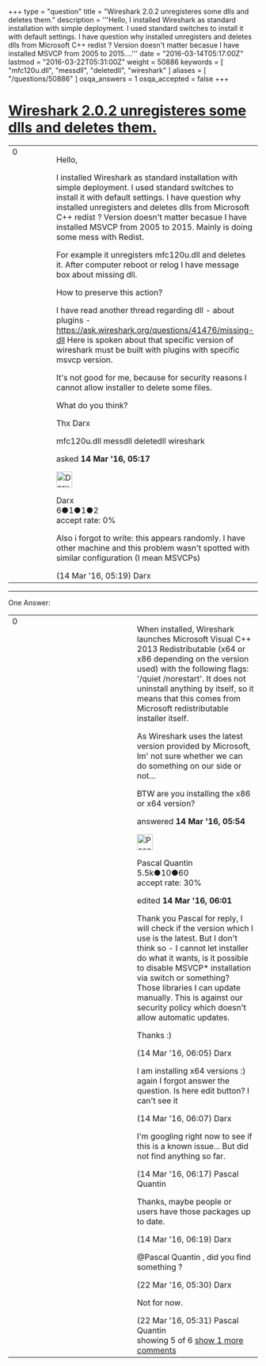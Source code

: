 +++
type = "question"
title = "Wireshark 2.0.2 unregisteres some dlls and deletes them."
description = '''Hello,  I installed Wireshark as standard installation with simple deployment. I used standard switches to install it with default settings. I have question why installed unregisters and deletes dlls from Microsoft C++ redist ? Version doesn&#x27;t matter becasue I have installed MSVCP from 2005 to 2015....'''
date = "2016-03-14T05:17:00Z"
lastmod = "2016-03-22T05:31:00Z"
weight = 50886
keywords = [ "mfc120u.dll", "messdll", "deletedll", "wireshark" ]
aliases = [ "/questions/50886" ]
osqa_answers = 1
osqa_accepted = false
+++

<div class="headNormal">

# [Wireshark 2.0.2 unregisteres some dlls and deletes them.](/questions/50886/wireshark-202-unregisteres-some-dlls-and-deletes-them)

</div>

<div id="main-body">

<div id="askform">

<table id="question-table" style="width:100%;"><colgroup><col style="width: 50%" /><col style="width: 50%" /></colgroup><tbody><tr class="odd"><td style="width: 30px; vertical-align: top"><div class="vote-buttons"><span id="post-50886-upvote" class="ajax-command post-vote up" rel="nofollow" title="I like this post (click again to cancel)"> </span><div id="post-50886-score" class="post-score" title="current number of votes">0</div><span id="post-50886-downvote" class="ajax-command post-vote down" rel="nofollow" title="I dont like this post (click again to cancel)"> </span> <span id="favorite-mark" class="ajax-command favorite-mark" rel="nofollow" title="mark/unmark this question as favorite (click again to cancel)"> </span><div id="favorite-count" class="favorite-count"></div></div></td><td><div id="item-right"><div class="question-body"><p>Hello,</p><p>I installed Wireshark as standard installation with simple deployment. I used standard switches to install it with default settings. I have question why installed unregisters and deletes dlls from Microsoft C++ redist ? Version doesn't matter becasue I have installed MSVCP from 2005 to 2015. Mainly is doing some mess with Redist.</p><p>For example it unregisters mfc120u.dll and deletes it. After computer reboot or relog I have message box about missing dll.</p><p>How to preserve this action?</p><p>I have read another thread regarding dll - about plugins - <a href="https://ask.wireshark.org/questions/41476/missing-dll">https://ask.wireshark.org/questions/41476/missing-dll</a> Here is spoken about that specific version of wireshark must be built with plugins with specific msvcp version.</p><p>It's not good for me, because for security reasons I cannot allow installer to delete some files.</p><p>What do you think?</p><p>Thx Darx</p></div><div id="question-tags" class="tags-container tags"><span class="post-tag tag-link-mfc120u.dll" rel="tag" title="see questions tagged &#39;mfc120u.dll&#39;">mfc120u.dll</span> <span class="post-tag tag-link-messdll" rel="tag" title="see questions tagged &#39;messdll&#39;">messdll</span> <span class="post-tag tag-link-deletedll" rel="tag" title="see questions tagged &#39;deletedll&#39;">deletedll</span> <span class="post-tag tag-link-wireshark" rel="tag" title="see questions tagged &#39;wireshark&#39;">wireshark</span></div><div id="question-controls" class="post-controls"></div><div class="post-update-info-container"><div class="post-update-info post-update-info-user"><p>asked <strong>14 Mar '16, 05:17</strong></p><img src="https://secure.gravatar.com/avatar/6e15f7fc21f289b5a899dadf30747659?s=32&amp;d=identicon&amp;r=g" class="gravatar" width="32" height="32" alt="Darx&#39;s gravatar image" /><p><span>Darx</span><br />
<span class="score" title="6 reputation points">6</span><span title="1 badges"><span class="badge1">●</span><span class="badgecount">1</span></span><span title="1 badges"><span class="silver">●</span><span class="badgecount">1</span></span><span title="2 badges"><span class="bronze">●</span><span class="badgecount">2</span></span><br />
<span class="accept_rate" title="Rate of the user&#39;s accepted answers">accept rate:</span> <span title="Darx has no accepted answers">0%</span></p></div></div><div id="comments-container-50886" class="comments-container"><span id="50888"></span><div id="comment-50888" class="comment"><div id="post-50888-score" class="comment-score"></div><div class="comment-text"><p>Also i forgot to write: this appears randomly. I have other machine and this problem wasn't spotted with similar configuration (I mean MSVCPs)</p></div><div id="comment-50888-info" class="comment-info"><span class="comment-age">(14 Mar '16, 05:19)</span> <span class="comment-user userinfo">Darx</span></div></div></div><div id="comment-tools-50886" class="comment-tools"></div><div class="clear"></div><div id="comment-50886-form-container" class="comment-form-container"></div><div class="clear"></div></div></td></tr></tbody></table>

------------------------------------------------------------------------

<div class="tabBar">

<span id="sort-top"></span>

<div class="headQuestions">

One Answer:

</div>

</div>

<span id="50889"></span>

<div id="answer-container-50889" class="answer">

<table style="width:100%;"><colgroup><col style="width: 50%" /><col style="width: 50%" /></colgroup><tbody><tr class="odd"><td style="width: 30px; vertical-align: top"><div class="vote-buttons"><span id="post-50889-upvote" class="ajax-command post-vote up" rel="nofollow" title="I like this post (click again to cancel)"> </span><div id="post-50889-score" class="post-score" title="current number of votes">0</div><span id="post-50889-downvote" class="ajax-command post-vote down" rel="nofollow" title="I dont like this post (click again to cancel)"> </span></div></td><td><div class="item-right"><div class="answer-body"><p>When installed, Wireshark launches Microsoft Visual C++ 2013 Redistributable (x64 or x86 depending on the version used) with the following flags: '/quiet /norestart'. It does not uninstall anything by itself, so it means that this comes from Microsoft redistributable installer itself.</p><p>As Wireshark uses the latest version provided by Microsoft, Im' not sure whether we can do something on our side or not...</p><p>BTW are you installing the x86 or x64 version?</p></div><div class="answer-controls post-controls"></div><div class="post-update-info-container"><div class="post-update-info post-update-info-user"><p>answered <strong>14 Mar '16, 05:54</strong></p><img src="https://secure.gravatar.com/avatar/713f24fd877861260b71ecd455018625?s=32&amp;d=identicon&amp;r=g" class="gravatar" width="32" height="32" alt="Pascal%20Quantin&#39;s gravatar image" /><p><span>Pascal Quantin</span><br />
<span class="score" title="5544 reputation points"><span>5.5k</span></span><span title="10 badges"><span class="silver">●</span><span class="badgecount">10</span></span><span title="60 badges"><span class="bronze">●</span><span class="badgecount">60</span></span><br />
<span class="accept_rate" title="Rate of the user&#39;s accepted answers">accept rate:</span> <span title="Pascal Quantin has 92 accepted answers">30%</span></p></div><div class="post-update-info post-update-info-edited"><p><span> edited <strong>14 Mar '16, 06:01</strong> </span></p></div></div><div id="comments-container-50889" class="comments-container"><span id="50890"></span><div id="comment-50890" class="comment"><div id="post-50890-score" class="comment-score"></div><div class="comment-text"><p>Thank you Pascal for reply, I will check if the version which I use is the latest. But I don't think so - I cannot let installer do what it wants, is it possible to disable MSVCP* installation via switch or something? Those libraries I can update manually. This is against our security policy which doesn't allow automatic updates.</p><p>Thanks :)</p></div><div id="comment-50890-info" class="comment-info"><span class="comment-age">(14 Mar '16, 06:05)</span> <span class="comment-user userinfo">Darx</span></div></div><span id="50891"></span><div id="comment-50891" class="comment"><div id="post-50891-score" class="comment-score"></div><div class="comment-text"><p>I am installing x64 versions :) again I forgot answer the question. Is here edit button? I can't see it</p></div><div id="comment-50891-info" class="comment-info"><span class="comment-age">(14 Mar '16, 06:07)</span> <span class="comment-user userinfo">Darx</span></div></div><span id="50892"></span><div id="comment-50892" class="comment"><div id="post-50892-score" class="comment-score"></div><div class="comment-text"><p>I'm googling right now to see if this is a known issue... But did not find anything so far.</p></div><div id="comment-50892-info" class="comment-info"><span class="comment-age">(14 Mar '16, 06:17)</span> <span class="comment-user userinfo">Pascal Quantin</span></div></div><span id="50893"></span><div id="comment-50893" class="comment"><div id="post-50893-score" class="comment-score"></div><div class="comment-text"><p>Thanks, maybe people or users have those packages up to date.</p></div><div id="comment-50893-info" class="comment-info"><span class="comment-age">(14 Mar '16, 06:19)</span> <span class="comment-user userinfo">Darx</span></div></div><span id="51084"></span><div id="comment-51084" class="comment"><div id="post-51084-score" class="comment-score"></div><div class="comment-text"><p><span>@Pascal Quantin</span> , did you find something ?</p></div><div id="comment-51084-info" class="comment-info"><span class="comment-age">(22 Mar '16, 05:30)</span> <span class="comment-user userinfo">Darx</span></div></div><span id="51085"></span><div id="comment-51085" class="comment not_top_scorer"><div id="post-51085-score" class="comment-score"></div><div class="comment-text"><p>Not for now.</p></div><div id="comment-51085-info" class="comment-info"><span class="comment-age">(22 Mar '16, 05:31)</span> <span class="comment-user userinfo">Pascal Quantin</span></div></div></div><div id="comment-tools-50889" class="comment-tools"><span class="comments-showing"> showing 5 of 6 </span> <a href="#" class="show-all-comments-link">show 1 more comments</a></div><div class="clear"></div><div id="comment-50889-form-container" class="comment-form-container"></div><div class="clear"></div></div></td></tr></tbody></table>

</div>

<div class="paginator-container-left">

</div>

</div>

</div>

